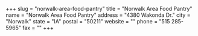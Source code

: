 +++
slug = "norwalk-area-food-pantry"
title = "Norwalk Area Food Pantry"
name = "Norwalk Area Food Pantry"
address = "4380 Wakonda Dr."
city = "Norwalk"
state = "IA"
postal = "50211"
website = ""
phone = "515 285-5965"
fax = ""
+++
